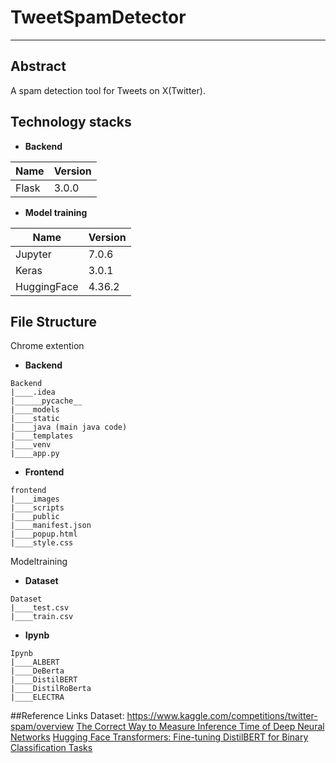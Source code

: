 # TweetSpamDetector
---

## Abstract

A spam detection tool for Tweets on X(Twitter).

## Technology stacks

- **Backend**

| Name       | Version |
|------------|---------|
| Flask      | 3.0.0   |

- **Model training**

| Name | Version |
|--------------|---------|
| Jupyter      | 7.0.6   |
| Keras        | 3.0.1   |
| HuggingFace  | 4.36.2  |

## File Structure
Chrome extention

- **Backend**

```text
Backend
|____.idea
|______pycache__
|____models
|____static
|____java (main java code)
|____templates
|____venv
|____app.py
```

- **Frontend**

```text
frontend
|____images
|____scripts
|____public
|____manifest.json
|____popup.html
|____style.css
```
Modeltraining

- **Dataset**

```text
Dataset
|____test.csv
|____train.csv
```
- **Ipynb**

```text
Ipynb
|____ALBERT
|____DeBerta
|____DistilBERT
|____DistilRoBerta
|____ELECTRA
```
##Reference Links
Dataset: https://www.kaggle.com/competitions/twitter-spam/overview
[The Correct Way to Measure Inference Time of Deep Neural Networks](https://towardsdatascience.com/hugging-face-transformers-fine-tuning-distilbert-for-binary-classification-tasks-490f1d192379)
[Hugging Face Transformers: Fine-tuning DistilBERT for Binary Classification Tasks](https://towardsdatascience.com/hugging-face-transformers-fine-tuning-distilbert-for-binary-classification-tasks-490f1d192379)

